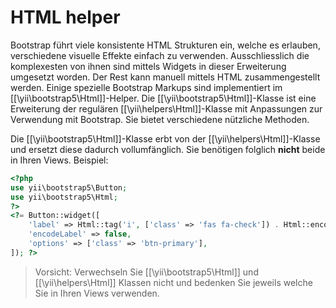 HTML helper
===========

Bootstrap führt viele konsistente HTML Strukturen ein, welche es erlauben, verschiedene visuelle Effekte einfach zu verwenden.
Ausschliesslich die komplexesten von ihnen sind mittels Widgets in dieser Erweiterung umgesetzt worden. Der Rest kann manuell
mittels HTML zusammengestellt werden.
Einige spezielle Bootstrap Markups sind implementiert im [[\yii\bootstrap5\Html]]-Helper.
Die [[\yii\bootstrap5\Html]]-Klasse ist eine Erweiterung der regulären [[\yii\helpers\Html]]-Klasse mit Anpassungen zur 
Verwendung mit Bootstrap. Sie bietet verschiedene nützliche Methoden.

Die [[\yii\bootstrap5\Html]]-Klasse erbt von der [[\yii\helpers\Html]]-Klasse und ersetzt diese dadurch vollumfänglich.
Sie benötigen folglich **nicht** beide in Ihren Views.
Beispiel:

```php
<?php
use yii\bootstrap5\Button;
use yii\bootstrap5\Html;
?>
<?= Button::widget([
    'label' => Html::tag('i', ['class' => 'fas fa-check']) . Html::encode('Save & apply'),
    'encodeLabel' => false,
    'options' => ['class' => 'btn-primary'],
]); ?>
```

> Vorsicht: Verwechseln Sie [[\yii\bootstrap5\Html]] und [[\yii\helpers\Html]] Klassen nicht und bedenken Sie jeweils 
  welche Sie in Ihren Views verwenden.
